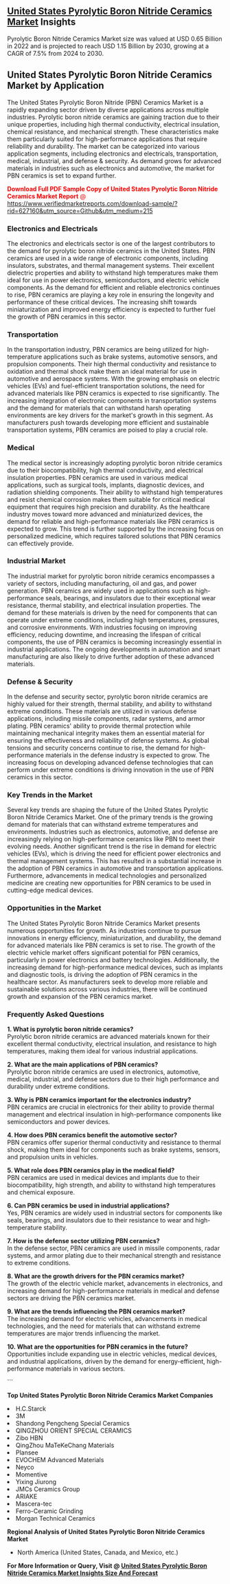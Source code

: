 <h2><a href="https://www.verifiedmarketreports.com/download-sample/?rid=627160&amp;utm_source=Github&amp;utm_medium=215" target="_blank">United States Pyrolytic Boron Nitride Ceramics Market</a> Insights</h2><p>Pyrolytic Boron Nitride Ceramics Market size was valued at USD 0.65 Billion in 2022 and is projected to reach USD 1.15 Billion by 2030, growing at a CAGR of 7.5% from 2024 to 2030.</p><p><h2>United States Pyrolytic Boron Nitride Ceramics Market by Application</h2><p>The United States Pyrolytic Boron Nitride (PBN) Ceramics Market is a rapidly expanding sector driven by diverse applications across multiple industries. Pyrolytic boron nitride ceramics are gaining traction due to their unique properties, including high thermal conductivity, electrical insulation, chemical resistance, and mechanical strength. These characteristics make them particularly suited for high-performance applications that require reliability and durability. The market can be categorized into various application segments, including electronics and electricals, transportation, medical, industrial, and defense & security. As demand grows for advanced materials in industries such as electronics and automotive, the market for PBN ceramics is set to expand further. <p><span class=""><span style="color: #ff0000;"><strong>Download Full PDF Sample Copy of United States Pyrolytic Boron Nitride Ceramics Market Report</strong> @ </span><a href="https://www.verifiedmarketreports.com/download-sample/?rid=627160&amp;utm_source=Github&amp;utm_medium=215" target="_blank">https://www.verifiedmarketreports.com/download-sample/?rid=627160&amp;utm_source=Github&amp;utm_medium=215</a></span></p><h3>Electronics and Electricals</h3><p>The electronics and electricals sector is one of the largest contributors to the demand for pyrolytic boron nitride ceramics in the United States. PBN ceramics are used in a wide range of electronic components, including insulators, substrates, and thermal management systems. Their excellent dielectric properties and ability to withstand high temperatures make them ideal for use in power electronics, semiconductors, and electric vehicle components. As the demand for efficient and reliable electronics continues to rise, PBN ceramics are playing a key role in ensuring the longevity and performance of these critical devices. The increasing shift towards miniaturization and improved energy efficiency is expected to further fuel the growth of PBN ceramics in this sector. <h3>Transportation</h3><p>In the transportation industry, PBN ceramics are being utilized for high-temperature applications such as brake systems, automotive sensors, and propulsion components. Their high thermal conductivity and resistance to oxidation and thermal shock make them an ideal material for use in automotive and aerospace systems. With the growing emphasis on electric vehicles (EVs) and fuel-efficient transportation solutions, the need for advanced materials like PBN ceramics is expected to rise significantly. The increasing integration of electronic components in transportation systems and the demand for materials that can withstand harsh operating environments are key drivers for the market's growth in this segment. As manufacturers push towards developing more efficient and sustainable transportation systems, PBN ceramics are poised to play a crucial role. <h3>Medical</h3><p>The medical sector is increasingly adopting pyrolytic boron nitride ceramics due to their biocompatibility, high thermal conductivity, and electrical insulation properties. PBN ceramics are used in various medical applications, such as surgical tools, implants, diagnostic devices, and radiation shielding components. Their ability to withstand high temperatures and resist chemical corrosion makes them suitable for critical medical equipment that requires high precision and durability. As the healthcare industry moves toward more advanced and miniaturized devices, the demand for reliable and high-performance materials like PBN ceramics is expected to grow. This trend is further supported by the increasing focus on personalized medicine, which requires tailored solutions that PBN ceramics can effectively provide. <h3>Industrial Market</h3><p>The industrial market for pyrolytic boron nitride ceramics encompasses a variety of sectors, including manufacturing, oil and gas, and power generation. PBN ceramics are widely used in applications such as high-performance seals, bearings, and insulators due to their exceptional wear resistance, thermal stability, and electrical insulation properties. The demand for these materials is driven by the need for components that can operate under extreme conditions, including high temperatures, pressures, and corrosive environments. With industries focusing on improving efficiency, reducing downtime, and increasing the lifespan of critical components, the use of PBN ceramics is becoming increasingly essential in industrial applications. The ongoing developments in automation and smart manufacturing are also likely to drive further adoption of these advanced materials. <h3>Defense & Security</h3><p>In the defense and security sector, pyrolytic boron nitride ceramics are highly valued for their strength, thermal stability, and ability to withstand extreme conditions. These materials are utilized in various defense applications, including missile components, radar systems, and armor plating. PBN ceramics' ability to provide thermal protection while maintaining mechanical integrity makes them an essential material for ensuring the effectiveness and reliability of defense systems. As global tensions and security concerns continue to rise, the demand for high-performance materials in the defense industry is expected to grow. The increasing focus on developing advanced defense technologies that can perform under extreme conditions is driving innovation in the use of PBN ceramics in this sector. <h3>Key Trends in the Market</h3><p>Several key trends are shaping the future of the United States Pyrolytic Boron Nitride Ceramics Market. One of the primary trends is the growing demand for materials that can withstand extreme temperatures and environments. Industries such as electronics, automotive, and defense are increasingly relying on high-performance ceramics like PBN to meet their evolving needs. Another significant trend is the rise in demand for electric vehicles (EVs), which is driving the need for efficient power electronics and thermal management systems. This has resulted in a substantial increase in the adoption of PBN ceramics in automotive and transportation applications. Furthermore, advancements in medical technologies and personalized medicine are creating new opportunities for PBN ceramics to be used in cutting-edge medical devices. <h3>Opportunities in the Market</h3><p>The United States Pyrolytic Boron Nitride Ceramics Market presents numerous opportunities for growth. As industries continue to pursue innovations in energy efficiency, miniaturization, and durability, the demand for advanced materials like PBN ceramics is set to rise. The growth of the electric vehicle market offers significant potential for PBN ceramics, particularly in power electronics and battery technologies. Additionally, the increasing demand for high-performance medical devices, such as implants and diagnostic tools, is driving the adoption of PBN ceramics in the healthcare sector. As manufacturers seek to develop more reliable and sustainable solutions across various industries, there will be continued growth and expansion of the PBN ceramics market. <h3>Frequently Asked Questions</h3><p><b>1. What is pyrolytic boron nitride ceramics?</b><br>Pyrolytic boron nitride ceramics are advanced materials known for their excellent thermal conductivity, electrical insulation, and resistance to high temperatures, making them ideal for various industrial applications.</p><p><b>2. What are the main applications of PBN ceramics?</b><br>Pyrolytic boron nitride ceramics are used in electronics, automotive, medical, industrial, and defense sectors due to their high performance and durability under extreme conditions.</p><p><b>3. Why is PBN ceramics important for the electronics industry?</b><br>PBN ceramics are crucial in electronics for their ability to provide thermal management and electrical insulation in high-performance components like semiconductors and power devices.</p><p><b>4. How does PBN ceramics benefit the automotive sector?</b><br>PBN ceramics offer superior thermal conductivity and resistance to thermal shock, making them ideal for components such as brake systems, sensors, and propulsion units in vehicles.</p><p><b>5. What role does PBN ceramics play in the medical field?</b><br>PBN ceramics are used in medical devices and implants due to their biocompatibility, high strength, and ability to withstand high temperatures and chemical exposure.</p><p><b>6. Can PBN ceramics be used in industrial applications?</b><br>Yes, PBN ceramics are widely used in industrial sectors for components like seals, bearings, and insulators due to their resistance to wear and high-temperature stability.</p><p><b>7. How is the defense sector utilizing PBN ceramics?</b><br>In the defense sector, PBN ceramics are used in missile components, radar systems, and armor plating due to their mechanical strength and resistance to extreme conditions.</p><p><b>8. What are the growth drivers for the PBN ceramics market?</b><br>The growth of the electric vehicle market, advancements in electronics, and increasing demand for high-performance materials in medical and defense sectors are driving the PBN ceramics market.</p><p><b>9. What are the trends influencing the PBN ceramics market?</b><br>The increasing demand for electric vehicles, advancements in medical technologies, and the need for materials that can withstand extreme temperatures are major trends influencing the market.</p><p><b>10. What are the opportunities for PBN ceramics in the future?</b><br>Opportunities include expanding use in electric vehicles, medical devices, and industrial applications, driven by the demand for energy-efficient, high-performance materials in various sectors.</p>```</p><p><strong>Top United States Pyrolytic Boron Nitride Ceramics Market Companies</strong></p><div data-test-id=""><p><li>H.C.Starck</li><li> 3M</li><li> Shandong Pengcheng Special Ceramics</li><li> QINGZHOU ORIENT SPECIAL CERAMICS</li><li> Zibo HBN</li><li> QingZhou MaTeKeChang Materials</li><li> Plansee</li><li> EVOCHEM Advanced Materials</li><li> Neyco</li><li> Momentive</li><li> Yixing Jiurong</li><li> JMCs Ceramics Group</li><li> ARIAKE</li><li> Mascera-tec</li><li> Ferro-Ceramic Grinding</li><li> Morgan Technical Ceramics</li></p><div><strong>Regional Analysis of&nbsp;United States Pyrolytic Boron Nitride Ceramics Market</strong></div><ul><li dir="ltr"><p dir="ltr">North America&nbsp;(United States, Canada, and Mexico, etc.)</p></li></ul><p><strong>For More Information or Query, Visit @&nbsp;</strong><strong><a href="https://www.verifiedmarketreports.com/product/pyrolytic-boron-nitride-ceramics-market/?utm_source=Github&amp;utm_medium=215" target="_blank">United States Pyrolytic Boron Nitride Ceramics Market Insights Size And Forecast</a></strong></p></div>
